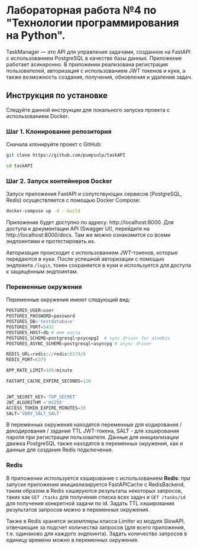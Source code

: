 # Лабораторная работа №4 по "Технологии программирования на Python".

TaskManager — это API для управления задачами, созданное на FastAPI с использованием PostgreSQL в качестве базы данных. Приложение работает асинхронно. В приложении реализована регистрация пользователей, авторизация с использованием JWT токенов и куки, а также возможность создания, получения, обновления и удаления задач.

## Инструкция по установке

Следуйте данной инструкции для локального запуска проекта с использованием Docker.

### Шаг 1. Клонирование репозитория

Сначала клонируйте проект с GitHub:

```bash
git clone https://github.com/pumpsulp/taskAPI
```
```bash
cd taskAPI
```
### Шаг 2. Запуск контейнеров Docker
Запуск приложения FastAPI и сопутствующих сервисов (PostgreSQL, Redis) осуществляется с помощью Docker Compose:
```bash
docker-compose up -d --build
```
Приложение будет доступно по адресу: http://localhost:8000.
Для доступа к документации API (Swagger UI), перейдите на http://localhost:8000/docs. Там же можно ознакомится со всеми эндпоинтами и протестировать их.

Авторизация происходит с использованием JWT-токенов, которые передаются в куки. После успешной авторизации с помощью эндпоинта ```/login```, токен сохраняется в куки и используется для доступа к защищённым эндпоинтам.

### Переменные окружения
Переменные окружения имеют следующий вид:
```python
POSTGRES_USER=user
POSTGRES_PASSWORD=password
POSTGRES_DB='testdatabase'
POSTGRES_PORT=5432
POSTGRES_HOST=db # имя хоста
POSTGRES_SCHEME=postgresql+psycopg2  # sync driver for alembic
POSTGRES_ASYNC_SCHEME=postgresql+asyncpg # async driver

REDIS_URL=redis://redis:6379/0
REDIS_PORT=6379

APP_RATE_LIMIT=100/minute

FASTAPI_CACHE_EXPIRE_SECONDS=120


JWT_SECRET_KEY='TOP_SECRET'
JWT_ALGORITHM ='HS256'
ACCESS_TOKEN_EXPIRE_MINUTES=30
SALT='VERY_SALT_SALT'
```
В переменных окружения находятся переменные для кодирования / декодирования / задания TTL JWT-токена, SALT - для хэширования пароля при регистрации пользователя. 
Данные для инициализации движка PostgreSQL также находятся в переменных окружения, как и данные для создания Redis подключения.

### Redis 
В приложении используется хэширование с использованием **Redis**: при запуске приложения инициализируется FastAPICache с RedisBackend, таким образом в Redis хэшируются результаты некоторых запросов, таких как ```GET /tasks``` для получения списка всех задач и ```GET /tasks/id``` для получения конкретной задачи по id. Задать TTL хэширования результатов запросов можно в переменных окружения.

Также в Redis хранятся экземпляры класса Limiter из модуля SlowAPI, отвечающие за подсчет количества запросов (для всего приложения, т.е. одинаково для каждого эндпоинта). Задать количество запросов в единицу времени можно в переменных окружения.

